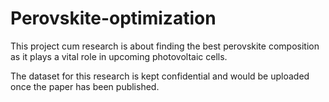 # Perovskite-optimization

This project cum research is about finding the best perovskite composition as it plays a vital role in upcoming photovoltaic cells. 

The dataset for this research is kept confidential and would be uploaded once the paper has been published. 
